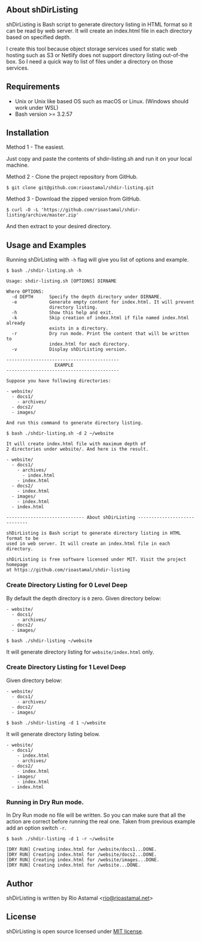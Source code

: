 ## About shDirListing

shDirListing is Bash script to generate directory listing in HTML format so it can be read by web server. It will create an index.html file in each directory based on specified depth.

I create this tool because object storage services used for static web hosting such as S3 or Netlify does not support directory listing out-of-the box. So I need a quick way to list of files under a directory on those services.

## Requirements

- Unix or Unix like based OS such as macOS or Linux. (Windows should work under WSL)
- Bash version >= 3.2.57

## Installation

Method 1 - The easiest.

Just copy and paste the contents of shdir-listing.sh and run it on your local machine.

Method 2 - Clone the project repository from GitHub.

```
$ git clone git@github.com:rioastamal/shdir-listing.git
```

Method 3 - Download the zipped version from GitHub.

```
$ curl -O -L 'https://github.com/rioastamal/shdir-listing/archive/master.zip'
```

And then extract to your desired directory.

## Usage and Examples

Running shDirListing with `-h` flag will give you list of options and example.

```
$ bash ./shdir-listing.sh -h
```

```
Usage: shdir-listing.sh [OPTIONS] DIRNAME

Where OPTIONS:
  -d DEPTH      Specify the depth directory under DIRNAME.
  -e            Generate empty content for index.html. It will prevent
                directory listing.
  -h            Show this help and exit.
  -k            Skip creation of index.html if file named index.html already
                exists in a directory.
  -r            Dry run mode. Print the content that will be written to
                index.html for each directory.
  -v            Display shDirListing version.

------------------------------------------
                  EXAMPLE
------------------------------------------

Suppose you have following directories:

- website/
  - docs1/
    - archives/
  - docs2/
  - images/

And run this command to generate directory listing.

$ bash ./shdir-listing.sh -d 2 ~/website

It will create index.html file with maximum depth of
2 directories under website/. And here is the result.

- website/
  - docs1/
    - archives/
      - index.html
    - index.html
  - docs2/
    - index.html
  - images/
    - index.html
  - index.html

----------------------------- About shDirListing -----------------------------

shDirListing is Bash script to generate directory listing in HTML format to be
used in web server. It will create an index.html file in each directory.

shDirListing is free software licensed under MIT. Visit the project homepage
at https://github.com/rioastamal/shdir-listing
```

### Create Directory Listing for 0 Level Deep

By default the depth directory is `0` zero. Given directory below:

```
- website/
  - docs1/
    - archives/
  - docs2/
  - images/
```

```
$ bash ./shdir-listing ~/website
```

It will generate directory listing for `website/index.html` only.

### Create Directory Listing for 1 Level Deep

Given directory below:

```
- website/
  - docs1/
    - archives/
  - docs2/
  - images/
```

```
$ bash ./shdir-listing -d 1 ~/website
```

It will generate directory listing below.

```
- website/
  - docs1/
    - index.html
    - archives/
  - docs2/
    - index.html
  - images/
    - index.html
  - index.html
```

### Running in Dry Run mode.

In Dry Run mode no file will be written. So you can make sure that all the action are correct before running the real one. Taken from previous example add an option switch `-r`.

```
$ bash ./shdir-listing -d 1 -r ~/website
```

```
[DRY RUN] Creating index.html for /website/docs1...DONE.
[DRY RUN] Creating index.html for /website/docs2...DONE.
[DRY RUN] Creating index.html for /website/images...DONE.
[DRY RUN] Creating index.html for /website...DONE.
```

## Author

shDirListing is written by Rio Astamal &lt;rio@rioastamal.net&gt;

## License

shDirListing is open source licensed under [MIT license](http://opensource.org/licenses/MIT).